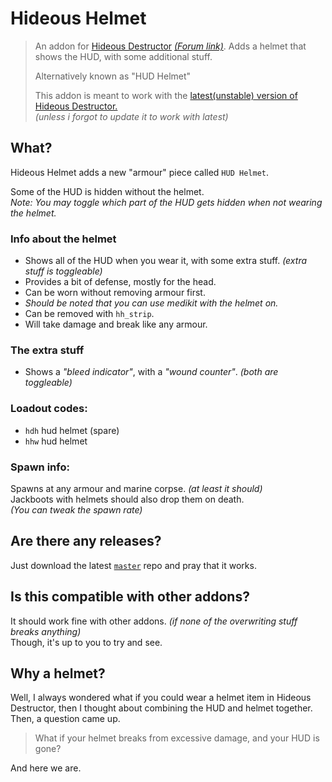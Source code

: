# Hideous Helmet
> An addon for [Hideous Destructor](https://codeberg.org/mc776/hideousdestructor) [*(Forum link)*](https://forum.zdoom.org/viewtopic.php?f=43&t=12973). Adds a helmet that shows the HUD, with some additional stuff.
>
> Alternatively known as "HUD Helmet"
>
> This addon is meant to work with the [latest(unstable) version of Hideous Destructor.](https://codeberg.org/mc776/hideousdestructor/archive/main.zip)\
> *(unless i forgot to update it to work with latest)*

## What?
Hideous Helmet adds a new "armour" piece called `HUD Helmet`.

Some of the HUD is hidden without the helmet.\
*Note: You may toggle which part of the HUD gets hidden when not wearing the helmet.*

### Info about the helmet
* Shows all of the HUD when you wear it, with some extra stuff. *(extra stuff is toggleable)*
* Provides a bit of defense, mostly for the head.
* Can be worn without removing armour first.
* *Should be noted that you can use medikit with the helmet on.*
* Can be removed with `hh_strip`.
* Will take damage and break like any armour.

### The extra stuff
* Shows a *"bleed indicator"*, with a *"wound counter"*. *(both are toggleable)*

### Loadout codes:
* `hdh` hud helmet (spare)
* `hhw` hud helmet

### Spawn info:
Spawns at any armour and marine corpse. *(at least it should)*\
Jackboots with helmets should also drop them on death.\
*(You can tweak the spawn rate)*

## Are there any releases?
Just download the latest [`master`](https://github.com/dastrukar/hideous-helmet/archive/refs/heads/master.zip) repo and pray that it works.

## Is this compatible with other addons?
It should work fine with other addons. *(if none of the overwriting stuff breaks anything)*\
Though, it's up to you to try and see.

## Why a helmet?
Well, I always wondered what if you could wear a helmet item in Hideous Destructor, then I thought about combining the HUD and helmet together.\
Then, a question came up.

> What if your helmet breaks from excessive damage, and your HUD is gone?

And here we are.

